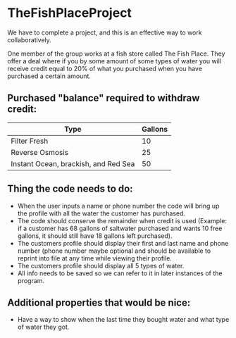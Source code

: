 # TheFishPlaceProject
 We have to complete a project, and this is an effective way to work collaboratively.

One member of the group works at a fish store called The Fish Place.
They offer a deal where if you by some amount of some types of water you will receive credit equal to 20% of what you purchased when you have purchased a certain amount.

## Purchased "balance" required to withdraw credit:
|Type|Gallons|
|-|-|
|Filter Fresh|10|
|Reverse Osmosis|25|
|Instant Ocean, brackish, and Red Sea|50|


## Thing the code needs to do:

- When the user inputs a name or phone number the code will bring up the profile with all the water the customer has purchased.
- The code should conserve the remainder when credit is used (Example: if a customer has 68 gallons of saltwater purchased and wants 10 free gallons, it should still have 18 gallons left purchased).
- The customers profile should display their first and last name and phone number (phone number maybe optional and should be available to reprint into file at any time while viewing their profile.
- The customers profile should display all 5 types of water. 
- All info needs to be saved so we can refer to it in later instances of the program.
## Additional properties that would be nice:
- Have a way to show when the last time they bought water and what type of water they got.
